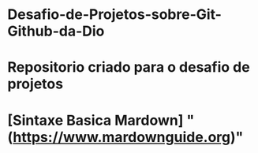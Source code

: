 # Desafio-de-Projetos-sobre-Git-Github-da-Dio
# Repositorio criado para o desafio de projetos 
# [Sintaxe Basica Mardown] "(https://www.mardownguide.org)"
